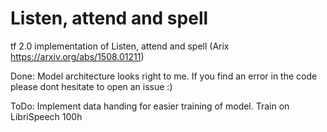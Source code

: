 # Listen, attend and spell
tf 2.0 implementation of Listen, attend and spell (Arix https://arxiv.org/abs/1508.01211)

Done:
Model architecture looks right to me. If you find an error in the code please dont hesitate to open an issue :)

ToDo:
Implement data handing for easier training of model.
Train on LibriSpeech 100h
